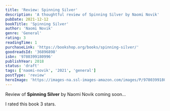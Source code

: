 ```yaml
---
title: 'Review: Spinning Silver'
description: 'A thoughtful review of Spinning Silver by Naomi Novik'
pubDate: 2021-12-12
bookTitle: 'Spinning Silver'
author: 'Naomi Novik'
genre: 'General'
rating: 3
readingTime: 1
purchaseLink: 'https://bookshop.org/books/spinning-silver/'
goodreadsId: '36896898'
isbn: '9780399180996'
publishYear: 2018
status: 'draft'
tags: ['naomi-novik', '2021', 'general']
postType: 'review'
heroImage: 'https://images-na.ssl-images-amazon.com/images/P/9780399180996.01.L.jpg'
---
```


Review of **Spinning Silver** by Naomi Novik coming soon...

I rated this book 3 stars.